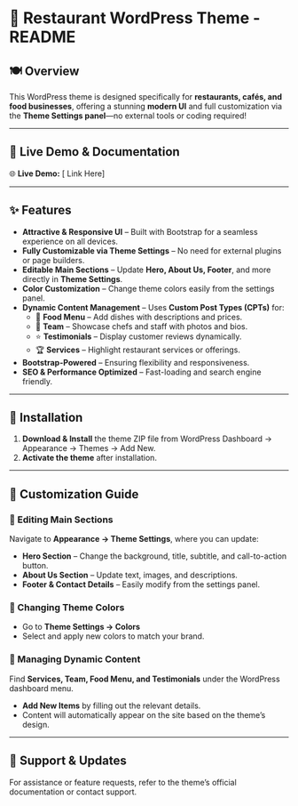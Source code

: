 # 📖 Restaurant WordPress Theme - README  

## 🍽 Overview  
This WordPress theme is designed specifically for **restaurants, cafés, and food businesses**, offering a stunning **modern UI** and full customization via the **Theme Settings panel**—no external tools or coding required!  

---

## 🔗 Live Demo & Documentation  

🌐 **Live Demo:** [ Link Here]  

---

## ✨ Features  
- **Attractive & Responsive UI** – Built with Bootstrap for a seamless experience on all devices.  
- **Fully Customizable via Theme Settings** – No need for external plugins or page builders.  
- **Editable Main Sections** – Update **Hero, About Us, Footer**, and more directly in **Theme Settings**.  
- **Color Customization** – Change theme colors easily from the settings panel.  
- **Dynamic Content Management** – Uses **Custom Post Types (CPTs)** for:  
  - 📌 **Food Menu** – Add dishes with descriptions and prices.  
  - 🍲 **Team** – Showcase chefs and staff with photos and bios.  
  - ⭐ **Testimonials** – Display customer reviews dynamically.  
  - 🏆 **Services** – Highlight restaurant services or offerings.  
- **Bootstrap-Powered** – Ensuring flexibility and responsiveness.  
- **SEO & Performance Optimized** – Fast-loading and search engine friendly.  

---

## 🚀 Installation  
1. **Download & Install** the theme ZIP file from WordPress Dashboard → Appearance → Themes → Add New.  
2. **Activate the theme** after installation.  

---

## 🎨 Customization Guide  

### 💩 Editing Main Sections  
Navigate to **Appearance → Theme Settings**, where you can update:  
- **Hero Section** – Change the background, title, subtitle, and call-to-action button.  
- **About Us Section** – Update text, images, and descriptions.  
- **Footer & Contact Details** – Easily modify from the settings panel.  

### 💩 Changing Theme Colors  
- Go to **Theme Settings → Colors**  
- Select and apply new colors to match your brand.  

### 💩 Managing Dynamic Content  
Find **Services, Team, Food Menu, and Testimonials** under the WordPress dashboard menu.  
- **Add New Items** by filling out the relevant details.  
- Content will automatically appear on the site based on the theme’s design.  

---

## 🔧 Support & Updates  
For assistance or feature requests, refer to the theme’s official documentation or contact support.  


